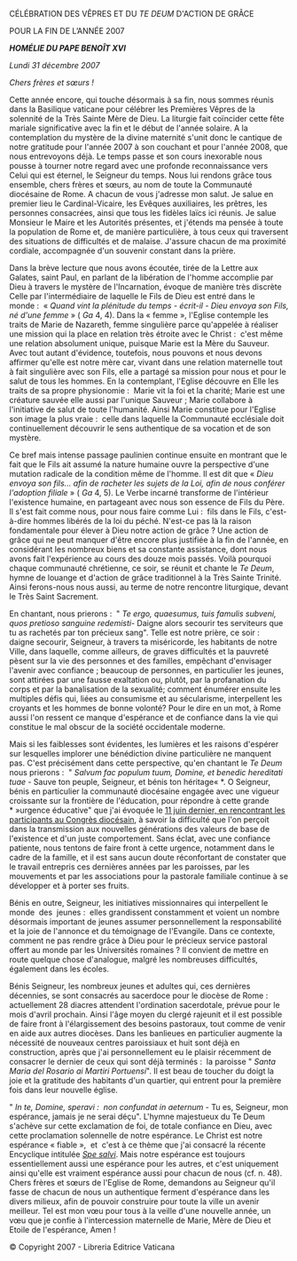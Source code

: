 CÉLÉBRATION DES VÊPRES ET DU *TE DEUM* D'ACTION DE GRÂCE

POUR LA FIN DE L’ANNÉE 2007

***HOMÉLIE DU PAPE BENOÎT XVI***

*Lundi 31 décembre 2007*

*Chers frères et sœurs !*

Cette année encore, qui touche désormais à sa fin, nous sommes réunis dans la Basilique vaticane pour célébrer les Premières Vêpres de la solennité de la Très Sainte Mère de Dieu. La liturgie fait coïncider cette fête mariale significative avec la fin et le début de l'année solaire. A la contemplation du mystère de la divine maternité s'unit donc le cantique de notre gratitude pour l'année 2007 à son couchant et pour l'année 2008, que nous entrevoyons déjà. Le temps passe et son cours inexorable nous pousse à tourner notre regard avec une profonde reconnaissance vers Celui qui est éternel, le Seigneur du temps. Nous lui rendons grâce tous ensemble, chers frères et sœurs, au nom de toute la Communauté diocésaine de Rome. A chacun de vous j'adresse mon salut. Je salue en premier lieu le Cardinal-Vicaire, les Evêques auxiliaires, les prêtres, les personnes consacrées, ainsi que tous les fidèles laïcs ici réunis. Je salue Monsieur le Maire et les Autorités présentes, et j'étends ma pensée à toute la population de Rome et, de manière particulière, à tous ceux qui traversent des situations de difficultés et de malaise. J'assure chacun de ma proximité cordiale, accompagnée d'un souvenir constant dans la prière.

Dans la brève lecture que nous avons écoutée, tirée de la Lettre aux Galates, saint Paul, en parlant de la libération de l'homme accomplie par Dieu à travers le mystère de l'Incarnation, évoque de manière très discrète Celle par l'intermédiaire de laquelle le Fils de Dieu est entré dans le monde :  « *Quand vint la plénitude du temps - écrit-il - Dieu envoya son Fils, né d'une femme* » ( *Ga* 4, 4). Dans la « femme », l'Eglise contemple les traits de Marie de Nazareth, femme singulière parce qu'appelée à réaliser une mission qui la place en relation très étroite avec le Christ :  c'est même une relation absolument unique, puisque Marie est la Mère du Sauveur. Avec tout autant d'évidence, toutefois, nous pouvons et nous devons affirmer qu'elle est notre mère car, vivant dans une relation maternelle tout à fait singulière avec son Fils, elle a partagé sa mission pour nous et pour le salut de tous les hommes. En la contemplant, l'Eglise découvre en Elle les traits de sa propre physionomie :  Marie vit la foi et la charité; Marie est une créature sauvée elle aussi par l'unique Sauveur ; Marie collabore à l'initiative de salut de toute l'humanité. Ainsi Marie constitue pour l'Eglise son image la plus vraie :  celle dans laquelle la Communauté ecclésiale doit continuellement découvrir le sens authentique de sa vocation et de son mystère.

Ce bref mais intense passage paulinien continue ensuite en montrant que le fait que le Fils ait assumé la nature humaine ouvre la perspective d'une mutation radicale de la condition même de l'homme. Il est dit que « *Dieu envoya son fils... afin de racheter les sujets de la Loi, afin de nous conférer l'adoption filiale* » ( *Ga* 4, 5). Le Verbe incarné transforme de l'intérieur l'existence humaine, en partageant avec nous son essence de Fils du Père. Il s'est fait comme nous, pour nous faire comme Lui :  fils dans le Fils, c'est-à-dire hommes libérés de la loi du péché. N'est-ce pas là la raison fondamentale pour élever à Dieu notre action de grâce ? Une action de grâce qui ne peut manquer d'être encore plus justifiée à la fin de l'année, en considérant les nombreux biens et sa constante assistance, dont nous avons fait l'expérience au cours des douze mois passés. Voilà pourquoi chaque communauté chrétienne, ce soir, se réunit et chante le *Te Deum*, hymne de louange et d'action de grâce traditionnel à la Très Sainte Trinité. Ainsi ferons-nous nous aussi, au terme de notre rencontre liturgique, devant le Très Saint Sacrement.

En chantant, nous prierons :  " *Te ergo, quaesumus, tuis famulis subveni, quos pretioso sanguine redemisti*- Daigne alors secourir tes serviteurs que tu as rachetés par ton précieux sang". Telle est notre prière, ce soir :  daigne secourir, Seigneur, à travers ta miséricorde, les habitants de notre Ville, dans laquelle, comme ailleurs, de graves difficultés et la pauvreté pèsent sur la vie des personnes et des familles, empêchant d'envisager l'avenir avec confiance ; beaucoup de personnes, en particulier les jeunes, sont attirées par une fausse exaltation ou, plutôt, par la profanation du corps et par la banalisation de la sexualité; comment énumérer ensuite les multiples défis qui, liées au consumisme et au sécularisme, interpellent les croyants et les hommes de bonne volonté? Pour le dire en un mot, à Rome aussi l'on ressent ce manque d'espérance et de confiance dans la vie qui constitue le mal obscur de la société occidentale moderne.

Mais si les faiblesses sont évidentes, les lumières et les raisons d'espérer sur lesquelles implorer une bénédiction divine particulière ne manquent pas. C'est précisément dans cette perspective, qu'en chantant le *Te Deum* nous prierons :  " *Salvum fac populum tuum, Domine, et benedic hereditati tuae* - Sauve ton peuple, Seigneur, et bénis ton héritage« *. O Seigneur, bénis en particulier la communauté diocésaine engagée avec une vigueur croissante sur la frontière de l'éducation, pour répondre à cette grande * »urgence éducative" que j'ai évoquée le [11 juin dernier, en rencontrant les participants au Congrès diocésain](/content/benedict-xvi/fr/speeches/2007/june/documents/hf_ben-xvi_spe_20070611_convegno-roma.html), à savoir la difficulté que l'on perçoit dans la transmission aux nouvelles générations des valeurs de base de l'existence et d'un juste comportement. Sans éclat, avec une confiance patiente, nous tentons de faire front à cette urgence, notamment dans le cadre de la famille, et il est sans aucun doute réconfortant de constater que le travail entrepris ces dernières années par les paroisses, par les mouvements et par les associations pour la pastorale familiale continue à se développer et à porter ses fruits.

Bénis en outre, Seigneur, les initiatives missionnaires qui interpellent le monde  des  jeunes :  elles grandissent constamment et voient un nombre désormais important de jeunes assumer personnellement la responsabilité et la joie de l'annonce et du témoignage de l'Evangile. Dans ce contexte, comment ne pas rendre grâce à Dieu pour le précieux service pastoral offert au monde par les Universités romaines ? Il convient de mettre en route quelque chose d'analogue, malgré les nombreuses difficultés, également dans les écoles.

Bénis Seigneur, les nombreux jeunes et adultes qui, ces dernières décennies, se sont consacrés au sacerdoce pour le diocèse de Rome :  actuellement 28 diacres attendent l'ordination sacerdotale, prévue pour le mois d'avril prochain. Ainsi l'âge moyen du clergé rajeunit et il est possible de faire front à l'élargissement des besoins pastoraux, tout comme de venir en aide aux autres diocèses. Dans les banlieues en particulier augmente la nécessité de nouveaux centres paroissiaux et huit sont déjà en construction, après que j'ai personnellement eu le plaisir récemment de consacrer le dernier de ceux qui sont déjà terminés :  la paroisse " *Santa Maria del Rosario ai Martiri Portuensi*". Il est beau de toucher du doigt la joie et la gratitude des habitants d'un quartier, qui entrent pour la première fois dans leur nouvelle église.

" *In te, Domine, speravi :  non confundat in aeternum* - Tu es, Seigneur, mon espérance, jamais je ne serai déçu". L'hymne majestueux du Te Deum s'achève sur cette exclamation de foi, de totale confiance en Dieu, avec cette proclamation solennelle de notre espérance. Le Christ est notre espérance « fiable »,  et  c'est à ce thème que j'ai consacré la récente Encyclique intitulée *[Spe salvi](/content/benedict-xvi/fr/encyclicals/documents/hf_ben-xvi_enc_20071130_spe-salvi.html)*. Mais notre espérance est toujours essentiellement aussi une espérance pour les autres, et c'est uniquement ainsi qu'elle est vraiment espérance aussi pour chacun de nous (cf. n. 48). Chers frères et sœurs de l'Eglise de Rome, demandons au Seigneur qu'il fasse de chacun de nous un authentique ferment d'espérance dans les divers milieux, afin de pouvoir construire pour toute la ville un avenir meilleur. Tel est mon vœu pour tous à la veille d'une nouvelle année, un vœu que je confie à l'intercession maternelle de Marie, Mère de Dieu et Etoile de l'espérance, Amen !

© Copyright 2007 - Libreria Editrice Vaticana